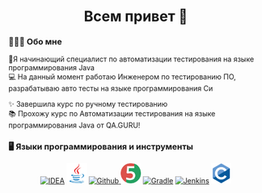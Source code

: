 <h1 align="center">Всем привет 🙌</h1>

### 👩🏻‍💻 Обо мне
🌱Я начинающий специалист по автоматизации тестирования на языке программирования Java  
💻 На данный момент работаю Инженером по тестированию ПО, разрабатываю авто тесты на языке программирования Си

✨ Завершила курс по ручному тестированию   
📚 Прохожу курс по Автоматизации тестирования на языке программирования Java от QA.GURU!
###

### 🖥️ Языки программирования и инструменты
<p align="center">  
<a href="https://www.jetbrains.com/idea/"><img src="https://cdn.jsdelivr.net/gh/devicons/devicon@latest/icons/intellij/intellij-original.svg" width="40" height="40"  alt="IDEA"/></a>  
<a href="https://www.java.com/"><img src="https://github.com/devicons/devicon/blob/master/icons/java/java-original.svg" width="40" height="40"  alt="Java"/></a>  
<a href="https://github.com/"><img src="https://cdn.jsdelivr.net/gh/devicons/devicon@latest/icons/github/github-original.svg" width="40" height="40"  alt="Github"/>  
<a href="https://junit.org/junit5/"><img src="https://github.com/devicons/devicon/blob/master/icons/junit/junit-original.svg" width="40" height="40"  alt="JUnit 5"/></a>  
<a href="https://gradle.org/"><img src="https://cdn.jsdelivr.net/gh/devicons/devicon@latest/icons/gradle/gradle-original.svg" width="40" height="40"  alt="Gradle"/></a>  
<a href="https://www.jenkins.io/"><img src="https://cdn.jsdelivr.net/gh/devicons/devicon@latest/icons/jenkins/jenkins-original.svg" width="40" height="40"  alt="Jenkins"/></a>  
<a href="https://web.telegram.org/k/"><img src="https://github.com/devicons/devicon/blob/master/icons/c/c-original.svg" width="40" height="40"  alt="С"/></a>  
</p>
